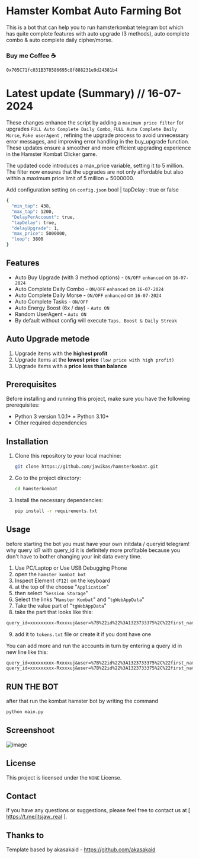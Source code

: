 # Hamster Kombat Auto Farming Bot 
This is a bot that can help you to run hamsterkombat telegram bot which has quite complete features with auto upgrade (3 methods), auto complete combo & auto complete daily cipher/morse.

### Buy me Coffee ☕ 
```
0x705C71fc031B378586695c8f888231e9d24381b4
```

# Latest update (Summary) // 16-07-2024
These changes enhance the script by adding a `maximum price filter` for upgrades `FULL Auto Complete Daily Combo`, `FULL Auto Complete Daily Morse`, `Fake userAgent` , refining the upgrade process to avoid unnecessary error messages, and improving error handling in the buy_upgrade function. These updates ensure a smoother and more efficient upgrading experience in the Hamster Kombat Clicker game.

The updated code introduces a max_price variable, setting it to 5 million. The filter now ensures that the upgrades are not only affordable but also within a maximum price limit of 5 million = 5000000.

Add configuration setting on `config.json` 
bool | tapDelay : true or false 
  ```bash
{
    "min_tap": 438,
    "max_tap": 1200,
    "DelayPerAccount": true,
    "tapDelay": true,
    "delayUpgrade": 1,
    "max_price": 5000000,
    "loop": 3800
}
  ```
## Features
- Auto Buy Upgrade (with 3 method options) - `ON/OFF` `enhanced` on `16-07-2024`
- Auto Complete Daily Combo - `ON/OFF` `enhanced` on `16-07-2024`
- Auto Complete Daily Morse - `ON/OFF` `enhanced` on `16-07-2024`
- Auto Complete Tasks - `ON/OFF`
- Auto Energy Boost (6x / day) - `Auto ON`
- Random UserAgent - `Auto ON`
- By default without config will execute `Taps, Boost & Daily Streak`

##  Auto Upgrade metode
  1. Upgrade items with the **highest profit**
  2. Upgrade items at the **lowest price** `(low price with high profit)`
  3. Upgrade items with a **price less than balance**

## Prerequisites
Before installing and running this project, make sure you have the following prerequisites:
- Python 3 version 1.0.1+ = Python 3.10+
- Other required dependencies

## Installation
1. Clone this repository to your local machine:
    ```bash
    git clone https://github.com/jawikas/hamsterkombat.git
    ```
2. Go to the project directory:
    ```bash
    cd hamsterkombat
    ```
3. Install the necessary dependencies:
    ```bash
    pip install -r requirements.txt
    ```

## Usage
before starting the bot you must have your own initdata / queryid telegram! why query id? with query_id it is definitely more profitable because you don't have to bother changing your init data every time.

1. Use PC/Laptop or Use USB Debugging Phone
2. open the `hamster kombat bot`
3. Inspect Element `(F12)` on the keyboard
4. at the top of the choose "`Application`" 
5. then select "`Session Storage`" 
6. Select the links "`Hamster Kombat`" and "`tgWebAppData`"
7. Take the value part of "`tgWebAppData`"
8. take the part that looks like this: 

```txt 
query_id=xxxxxxxxx-Rxxxxuj&user=%7B%22id%22%3A1323733375%2C%22first_name%22%3A%22xxxx%22%2C%22last_name%22%3A%22%E7%9A%BF%20xxxxxx%22%2C%22username%22%3A%22xxxxx%22%2C%22language_code%22%3A%22id%22%2C%22allows_write_to_pm%22%3Atrue%7D&auth_date=xxxxx&hash=xxxxxxxxxxxxxxxxxxxxxxxxxxxxxxxxxxxxxxxxxxxxxxxxxxxxxxxxxxxxxx
```
9. add it to `tokens.txt` file or create it if you dont have one


You can add more and run the accounts in turn by entering a query id in new line like this:
```txt
query_id=xxxxxxxxx-Rxxxxuj&user=%7B%22id%22%3A1323733375%2C%22first_name%22%3A%22xxxx%22%2C%22last_name%22%3A%22%E7%9A%BF%20xxxxxx%22%2C%22username%22%3A%22xxxxx%22%2C%22language_code%22%3A%22id%22%2C%22allows_write_to_pm%22%3Atrue%7D&auth_date=xxxxx&hash=xxxxxxxxxxxxxxxxxxxxxxxxxxxxxxxxxxxxxxxxxxxxxxxxxxxxxxxxxxxxxx
query_id=xxxxxxxxx-Rxxxxuj&user=%7B%22id%22%3A1323733375%2C%22first_name%22%3A%22xxxx%22%2C%22last_name%22%3A%22%E7%9A%BF%20xxxxxx%22%2C%22username%22%3A%22xxxxx%22%2C%22language_code%22%3A%22id%22%2C%22allows_write_to_pm%22%3Atrue%7D&auth_date=xxxxx&hash=xxxxxxxxxxxxxxxxxxxxxxxxxxxxxxxxxxxxxxxxxxxxxxxxxxxxxxxxxxxxxx
```
## RUN THE BOT
after that run the kombat hamster bot by writing the command

```bash
python main.py
```

## Screenshoot
![image](https://github.com/jawikas/hamsterkombat/assets/63976518/de33ad9f-f5ea-451e-a9ac-bce8d525e28f)

## License
This project is licensed under the `NONE` License.

## Contact
If you have any questions or suggestions, please feel free to contact us at [ https://t.me/itsjaw_real ].

## Thanks to
Template based by akasakaid - https://github.com/akasakaid
